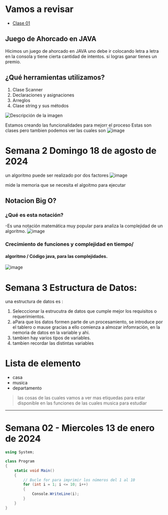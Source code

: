 # Vamos a revisar
- [Clase 01](#notacion-big-o)

## Juego de Ahorcado en JAVA

Hicimos un juego de ahorcado en JAVA uno debe ir colocando letra a letra en la consola y tiene cierta cantidad de intentos. si logras ganar tienes un premio.
## ¿Qué herramientas utilizamos?

 1. Clase Scanner
 2. Declaraciones y asignaciones
 3. Arreglos
 4. Clase string y sus métodos

![Descripción de la imagen](https://blogger.googleusercontent.com/img/b/R29vZ2xl/AVvXsEihk-8Zx2EWyBGumvoH5pKTrGvgcJXkfFaYUb8y4h_AEagWbv1UPWZvnUcZxJWLYQ07fR-CwJtweFqbCj4cQDDJtgzgLwqbREndI76PM4eASD7RVu9T4tVg_fka5zZDgU1StMyPo12tfMUZw4xM5FNP_nb5Jcep9QTtLBO0DNngmZtn2i0FqD7IdMy9LtA/s1600/res.jpg)

Estamos creando las funcionalidades para mejorr el proceso
Estas son clases pero tambien podemos ver las cuales son
![image](https://github.com/user-attachments/assets/4568ac6a-ffd5-4ce1-af2f-e5472bb80ad1)

# Semana 2 Domingo 18 de agosto de 2024
un algoritmo puede ser realizado por dos factores ![image](https://github.com/user-attachments/assets/ed7d92e3-2d0b-4769-96ca-299a77fc5fb2)

mide la memoria que se necesita el algoitmo para ejecutar 

## Notacion Big O?
### ¿Qué es esta notación?
-Es una notación matemática muy popular para analiza la complejidad de un algoritmo.
![image](https://github.com/user-attachments/assets/0c810fec-df95-4481-a9c0-b3eb65ac7936)

### Crecimiento de funciones y complejidad en tiempo/ 
#### algoritmo / Código java, para las complejidades.
![image](https://github.com/user-attachments/assets/80a7f6a7-8e5f-4ce5-a4c7-0fa3361480ed)

# Semana 3 Estructura de Datos:
una estructura de datos es :
1. Selecccionar la estrucutra de datos que cumple mejor los requisitos o requerimientos.
2. aPara que los datos formen parte de un procesamiento, se introduce por el tablero o mause gracias a ello comienza a almozar infomración, en la nemoria de datos en la variable y ahi.
3. tambien hay varios tipos de variables.
4. tambien recordar las distintas variables

# Lista de elemento
- casa
- musica
- departamento

> las cosas
> de las cuales vamos a ver mas etiquedas
> para estar disponible en las funciones de las cuales
> musica para estudiar
---
# Semana 02 - Miercoles 13 de enero de 2024

```csharp
using System;

class Program
{
    static void Main()
    {
        // Bucle for para imprimir los números del 1 al 10
        for (int i = 1; i <= 10; i++)
        {
            Console.WriteLine(i);
        }
    }
}
```
